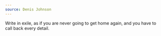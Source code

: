 ```yaml
---
source: Denis Johnson
---
```


Write in exile, as if you are never going to get home again, and you have to call back every detail.
